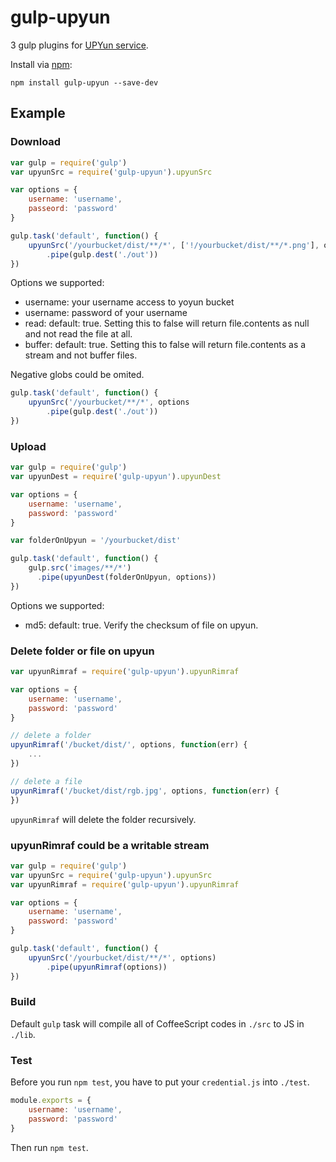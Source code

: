 gulp-upyun
==============

3 gulp plugins for [UPYun service](https://www.upyun.com/index.html).

Install via [npm](https://npmjs.org/package/gulp-upyun):

```
npm install gulp-upyun --save-dev
```

## Example ##

### Download ###

``` js
var gulp = require('gulp')
var upyunSrc = require('gulp-upyun').upyunSrc

var options = {
    username: 'username',
    passeord: 'password'
}

gulp.task('default', function() {
    upyunSrc('/yourbucket/dist/**/*', ['!/yourbucket/dist/**/*.png'], options)
        .pipe(gulp.dest('./out'))
})
```

Options we supported:

* username: your username access to yoyun bucket
* username: password of your username
* read: default: true. Setting this to false will return file.contents as null and not read the file at all.
* buffer: default: true. Setting this to false will return file.contents as a stream and not buffer files.

Negative globs could be omited.

``` js
gulp.task('default', function() {
    upyunSrc('/yourbucket/**/*', options
        .pipe(gulp.dest('./out'))
})
```

### Upload ###

``` js
var gulp = require('gulp')
var upyunDest = require('gulp-upyun').upyunDest

var options = {
    username: 'username',
    password: 'password'
}

var folderOnUpyun = '/yourbucket/dist'

gulp.task('default', function() {
    gulp.src('images/**/*')
      .pipe(upyunDest(folderOnUpyun, options))
})
```

Options we supported:

* md5: default: true. Verify the checksum of file on upyun.

### Delete folder or file on upyun ###

``` js
var upyunRimraf = require('gulp-upyun').upyunRimraf

var options = {
    username: 'username',
    password: 'password'
}

// delete a folder
upyunRimraf('/bucket/dist/', options, function(err) {
    ...
})

// delete a file
upyunRimraf('/bucket/dist/rgb.jpg', options, function(err) {
})
```

`upyunRimraf` will delete the folder recursively.

### upyunRimraf could be a writable stream ###

``` js
var gulp = require('gulp')
var upyunSrc = require('gulp-upyun').upyunSrc
var upyunRimraf = require('gulp-upyun').upyunRimraf

var options = {
    username: 'username',
    password: 'password'
}

gulp.task('default', function() {
    upyunSrc('/yourbucket/dist/**/*', options)
        .pipe(upyunRimraf(options))
})
```

### Build ##

Default `gulp` task will compile all of CoffeeScript codes in `./src` to JS in `./lib`.

### Test ##

Before you run `npm test`, you have to put your `credential.js` into `./test`.

``` js
module.exports = {
    username: 'username',
    password: 'password'
}
```

Then run `npm test`.